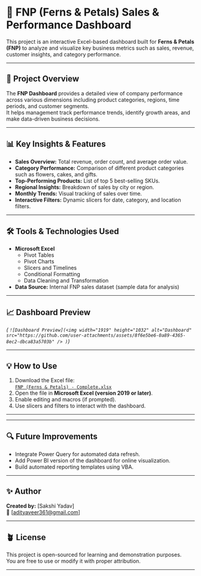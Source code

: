 # 🌸 FNP (Ferns & Petals) Sales & Performance Dashboard

This project is an interactive Excel-based dashboard built for **Ferns & Petals (FNP)** to analyze and visualize key business metrics such as sales, revenue, customer insights, and category performance.

---

## 🚀 Project Overview

The **FNP Dashboard** provides a detailed view of company performance across various dimensions including product categories, regions, time periods, and customer segments.  
It helps management track performance trends, identify growth areas, and make data-driven business decisions.

---

## 📊 Key Insights & Features

- **Sales Overview:** Total revenue, order count, and average order value.
- **Category Performance:** Comparison of different product categories such as flowers, cakes, and gifts.
- **Top-Performing Products:** List of top 5 best-selling SKUs.
- **Regional Insights:** Breakdown of sales by city or region.
- **Monthly Trends:** Visual tracking of sales over time.
- **Interactive Filters:** Dynamic slicers for date, category, and location filters.

---

## 🛠️ Tools & Technologies Used

- **Microsoft Excel**
  - Pivot Tables
  - Pivot Charts
  - Slicers and Timelines
  - Conditional Formatting
  - Data Cleaning and Transformation
- **Data Source:** Internal FNP sales dataset (sample data for analysis)

---

## 📈 Dashboard Preview

*( `![Dashboard Preview](<img width="1919" height="1032" alt="Dashboard" src="https://github.com/user-attachments/assets/8f6e5be6-0a89-4365-8ec2-dbca83a5703b" />
)`)*
  
---

## 💡 How to Use

1. Download the Excel file:  
   [`FNP (Ferns & Petals) - Complete.xlsx`](./FNP%20(Ferns%20&%20Petals)%20-%20Complete.xlsx)
2. Open the file in **Microsoft Excel (version 2019 or later)**.
3. Enable editing and macros (if prompted).
4. Use slicers and filters to interact with the dashboard.

---


---

## 🔍 Future Improvements

- Integrate Power Query for automated data refresh.
- Add Power BI version of the dashboard for online visualization.
- Build automated reporting templates using VBA.

---

## ✨ Author

**Created by:** [Sakshi Yadav]  
📧 [adityaveer361@gmail.com]  


---

## 🪴 License

This project is open-sourced for learning and demonstration purposes.  
You are free to use or modify it with proper attribution.

---



